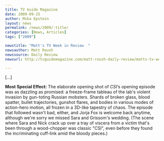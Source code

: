 ```yaml
---
title: TV Guide Magazine
date: 2009-09-25
author: Mika Epstein
layout: news
permalink: /news/2009/:title/
categories: [News, Articles]
tags: ["2009"]

newstitle: "Matt's TV Week in Review  "
newsauthor: Matt Roush  
newssource: Daily Review
newsurl: http://tvguidemagazine.com/matt-roush-daily-review/matts-tv-week-in-review-2557.html  

---
```


[...]

**Most Special Effect:** The elaborate opening shot of *CSI*&#8216;s opening episode was as dazzling as promised: a freeze-frame tableau of the lab's violent invasion by gun-toting Russian mobsters. Shards of broken glass, blood spatter, bullet trajectories, gunshot flares, and bodies in various modes of action-hero motion, all frozen in a 3D-like tapestry of chaos. The episode that followed wasn't bad, either, and Jorja Fox is welcome back anytime, although we're sorry we missed Sara and Grissom's wedding. (The scene where Sara and Nick crack up over a tray of viscera from a victim that's been through a wood-chopper was classic "CSI", even before they found the incriminating cuff-link amid the bloody pieces.)  
